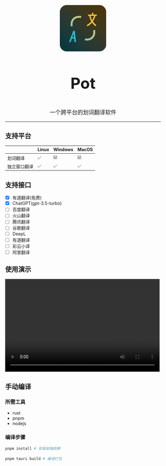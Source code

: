<div align="center">
    <img width="150" height="150" alt="Logo" src="public/icon.png"/>
    <h3 align="center" style="font-size:50px"><b>Pot</b></h3>
    <p align="center" style="font-size:18px">一个跨平台的划词翻译软件</p>
    <hr>
</div>

## 支持平台

|   |Linux|Windows|MacOS|
|---|-----|-------|-----|
|划词翻译|✅|☑️|☑️|
|独立窗口翻译|✅|✅|✅|

## 支持接口
- [x] 有道翻译(免费)
- [x] ChatGPT(gpt-3.5-turbo)
- [ ] 百度翻译
- [ ] 火山翻译
- [ ] 腾讯翻译
- [ ] 谷歌翻译
- [ ] DeepL
- [ ] 有道翻译
- [ ] 彩云小译
- [ ] 阿里翻译

## 使用演示
<video src="asset/example.webm" controls="controls" width="500" height="300"></video>

## 手动编译
### 所需工具
- rust
- pnpm
- nodejs
### 编译步骤
```bash
pnpm install # 安装前端依赖

pnpm tauri build # 编译打包
```